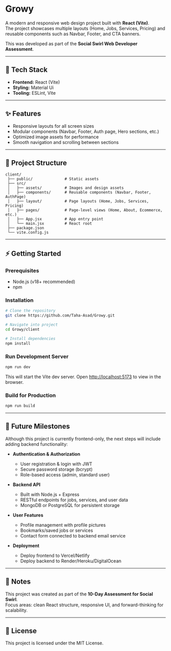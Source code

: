 # Growy

A modern and responsive web design project built with **React (Vite)**.  
The project showcases multiple layouts (Home, Jobs, Services, Pricing) and reusable components such as Navbar, Footer, and CTA banners.

This was developed as part of the **Social Swirl Web Developer Assessment**.

---

## 🚀 Tech Stack

- **Frontend:** React (Vite)
- **Styling:** Material Ui
- **Tooling:** ESLint, Vite

---

## ✨ Features

- Responsive layouts for all screen sizes
- Modular components (Navbar, Footer, Auth page, Hero sections, etc.)
- Optimized image assets for performance
- Smooth navigation and scrolling between sections

---

## 📂 Project Structure

```
client/
 ├── public/              # Static assets
 ├── src/
 │   ├── assets/          # Images and design assets
 │   ├── components/      # Reusable components (Navbar, Footer, AuthPage)
 │   ├── layout/          # Page layouts (Home, Jobs, Services, Pricing)
 │   ├── pages/           # Page-level views (Home, About, Ecommerce, etc.)
 │   ├── App.jsx          # App entry point
 │   └── main.jsx         # React root
 ├── package.json
 └── vite.config.js
```

---

## ⚡ Getting Started

### Prerequisites

- Node.js (v18+ recommended)
- npm

### Installation

```bash
# Clone the repository
git clone https://github.com/Taha-Asad/Growy.git

# Navigate into project
cd Growy/client

# Install dependencies
npm install
```

### Run Development Server

```bash
npm run dev
```

This will start the Vite dev server. Open [http://localhost:5173](http://localhost:5173) to view in the browser.

### Build for Production

```bash
npm run build
```

---

## 🔑 Future Milestones

Although this project is currently frontend-only, the next steps will include adding backend functionality:

- **Authentication & Authorization**

  - User registration & login with JWT
  - Secure password storage (bcrypt)
  - Role-based access (admin, standard user)

- **Backend API**

  - Built with Node.js + Express
  - RESTful endpoints for jobs, services, and user data
  - MongoDB or PostgreSQL for persistent storage

- **User Features**

  - Profile management with profile pictures
  - Bookmarks/saved jobs or services
  - Contact form connected to backend email service

- **Deployment**
  - Deploy frontend to Vercel/Netlify
  - Deploy backend to Render/Heroku/DigitalOcean

---

## 📘 Notes

This project was created as part of the **10-Day Assessment for Social Swirl**.  
Focus areas: clean React structure, responsive UI, and forward-thinking for scalability.

---

## 📄 License

This project is licensed under the MIT License.
